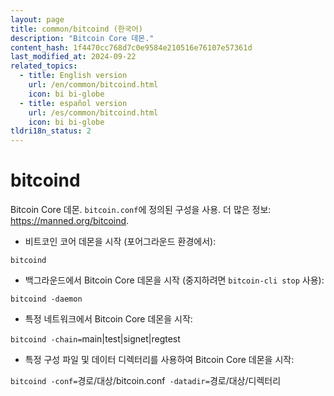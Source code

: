 ```yaml
---
layout: page
title: common/bitcoind (한국어)
description: "Bitcoin Core 데몬."
content_hash: 1f4470cc768d7c0e9584e210516e76107e57361d
last_modified_at: 2024-09-22
related_topics:
  - title: English version
    url: /en/common/bitcoind.html
    icon: bi bi-globe
  - title: español version
    url: /es/common/bitcoind.html
    icon: bi bi-globe
tldri18n_status: 2
---
```

# bitcoind

Bitcoin Core 데몬.
`bitcoin.conf`에 정의된 구성을 사용.
더 많은 정보: <https://manned.org/bitcoind>.

- 비트코인 코어 데몬을 시작 (포어그라운드 환경에서):

`bitcoind`

- 백그라운드에서 Bitcoin Core 데몬을 시작 (중지하려면 `bitcoin-cli stop` 사용):

`bitcoind -daemon`

- 특정 네트워크에서 Bitcoin Core 데몬을 시작:

`bitcoind -chain=`<span class="tldr-var badge badge-pill bg-dark-lm bg-white-dm text-white-lm text-dark-dm font-weight-bold">main|test|signet|regtest</span>

- 특정 구성 파일 및 데이터 디렉터리를 사용하여 Bitcoin Core 데몬을 시작:

`bitcoind -conf=`<span class="tldr-var badge badge-pill bg-dark-lm bg-white-dm text-white-lm text-dark-dm font-weight-bold">경로/대상/bitcoin.conf</span>` -datadir=`<span class="tldr-var badge badge-pill bg-dark-lm bg-white-dm text-white-lm text-dark-dm font-weight-bold">경로/대상/디렉터리</span>
